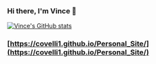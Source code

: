 ### Hi there, I'm Vince 👋

<!--
**covelli1/covelli1** is a ✨ _special_ ✨ repository because its `README.md` (this file) appears on your GitHub profile.

Here are some ideas to get you started:

- 🔭 I’m currently working on ...
- 🌱 I’m currently learning ...
- 👯 I’m looking to collaborate on ...
- 🤔 I’m looking for help with ...
- 💬 Ask me about ...
- 📫 How to reach me: ...
- 😄 Pronouns: ...
- ⚡ Fun fact: ...
-->

[![Vince's GitHub stats](https://github-readme-stats.vercel.app/api?username=covelli1&count_private=true&hide=prs,issues,contribute&show_icons=true&theme=radical)](https://github.com/covelli1)

### [https://covelli1.github.io/Personal_Site/](https://covelli1.github.io/Personal_Site/)
